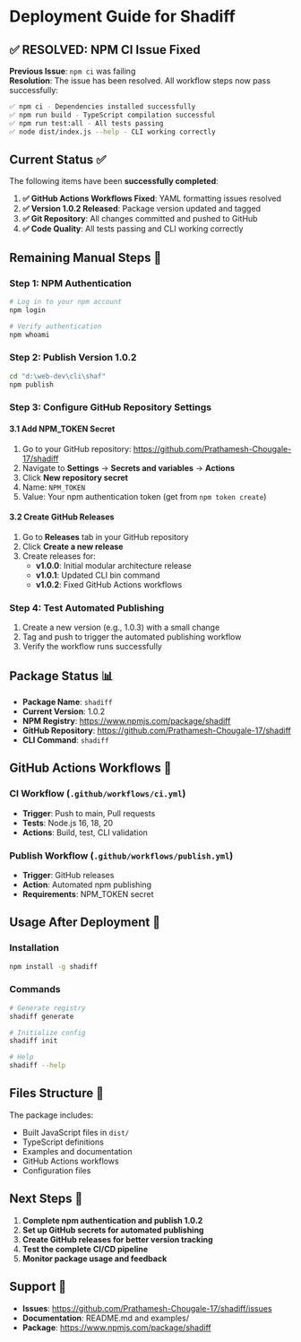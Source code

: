 # Deployment Guide for Shadiff

## ✅ RESOLVED: NPM CI Issue Fixed

**Previous Issue**: `npm ci` was failing  
**Resolution**: The issue has been resolved. All workflow steps now pass successfully:

```bash
✅ npm ci - Dependencies installed successfully
✅ npm run build - TypeScript compilation successful  
✅ npm run test:all - All tests passing
✅ node dist/index.js --help - CLI working correctly
```

## Current Status ✅

The following items have been **successfully completed**:

1. **✅ GitHub Actions Workflows Fixed**: YAML formatting issues resolved
2. **✅ Version 1.0.2 Released**: Package version updated and tagged
3. **✅ Git Repository**: All changes committed and pushed to GitHub
4. **✅ Code Quality**: All tests passing and CLI working correctly

## Remaining Manual Steps 🔧

### Step 1: NPM Authentication

```bash
# Log in to your npm account
npm login

# Verify authentication
npm whoami
```

### Step 2: Publish Version 1.0.2

```bash
cd "d:\web-dev\cli\shaf"
npm publish
```

### Step 3: Configure GitHub Repository Settings

#### 3.1 Add NPM_TOKEN Secret

1. Go to your GitHub repository: <https://github.com/Prathamesh-Chougale-17/shadiff>
2. Navigate to **Settings** → **Secrets and variables** → **Actions**
3. Click **New repository secret**
4. Name: `NPM_TOKEN`
5. Value: Your npm authentication token (get from `npm token create`)

#### 3.2 Create GitHub Releases

1. Go to **Releases** tab in your GitHub repository
2. Click **Create a new release**
3. Create releases for:
   - **v1.0.0**: Initial modular architecture release
   - **v1.0.1**: Updated CLI bin command
   - **v1.0.2**: Fixed GitHub Actions workflows

### Step 4: Test Automated Publishing

1. Create a new version (e.g., 1.0.3) with a small change
2. Tag and push to trigger the automated publishing workflow
3. Verify the workflow runs successfully

## Package Status 📊

- **Package Name**: `shadiff`
- **Current Version**: 1.0.2
- **NPM Registry**: <https://www.npmjs.com/package/shadiff>
- **GitHub Repository**: <https://github.com/Prathamesh-Chougale-17/shadiff>
- **CLI Command**: `shadiff`

## GitHub Actions Workflows 🚀

### CI Workflow (`.github/workflows/ci.yml`)

- **Trigger**: Push to main, Pull requests
- **Tests**: Node.js 16, 18, 20
- **Actions**: Build, test, CLI validation

### Publish Workflow (`.github/workflows/publish.yml`)

- **Trigger**: GitHub releases
- **Action**: Automated npm publishing
- **Requirements**: NPM_TOKEN secret

## Usage After Deployment 📖

### Installation

```bash
npm install -g shadiff
```

### Commands

```bash
# Generate registry
shadiff generate

# Initialize config
shadiff init

# Help
shadiff --help
```

## Files Structure 📁

The package includes:

- Built JavaScript files in `dist/`
- TypeScript definitions
- Examples and documentation
- GitHub Actions workflows
- Configuration files

## Next Steps 🎯

1. **Complete npm authentication and publish 1.0.2**
2. **Set up GitHub secrets for automated publishing**
3. **Create GitHub releases for better version tracking**
4. **Test the complete CI/CD pipeline**
5. **Monitor package usage and feedback**

## Support 💬

- **Issues**: <https://github.com/Prathamesh-Chougale-17/shadiff/issues>
- **Documentation**: README.md and examples/
- **Package**: <https://www.npmjs.com/package/shadiff>
